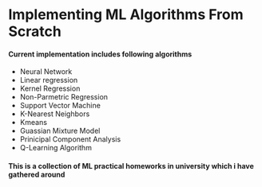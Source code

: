 # Implementing ML Algorithms From Scratch

#### Current implementation includes following algorithms

  * Neural Network
  * Linear regression
  * Kernel Regression
  * Non-Parmetric Regression
  * Support Vector Machine
  * K-Nearest Neighbors
  * Kmeans
  * Guassian Mixture Model
  * Prinicipal Component Analysis
  * Q-Learning Algorithm

#### This is a collection of ML practical homeworks in university which i have gathered around
  
